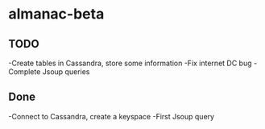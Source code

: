 # almanac-beta

## TODO
-Create tables in Cassandra, store some information
-Fix internet DC bug
-Complete Jsoup queries

## Done
-Connect to Cassandra, create a keyspace
-First Jsoup query
